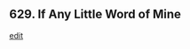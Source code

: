 
## 629.  If Any Little Word of Mine
[edit](https://docs.google.com/document/d/12pvneZIb80MzE2BaWC5NieFtdizwCwTP/edit?mode=html)



